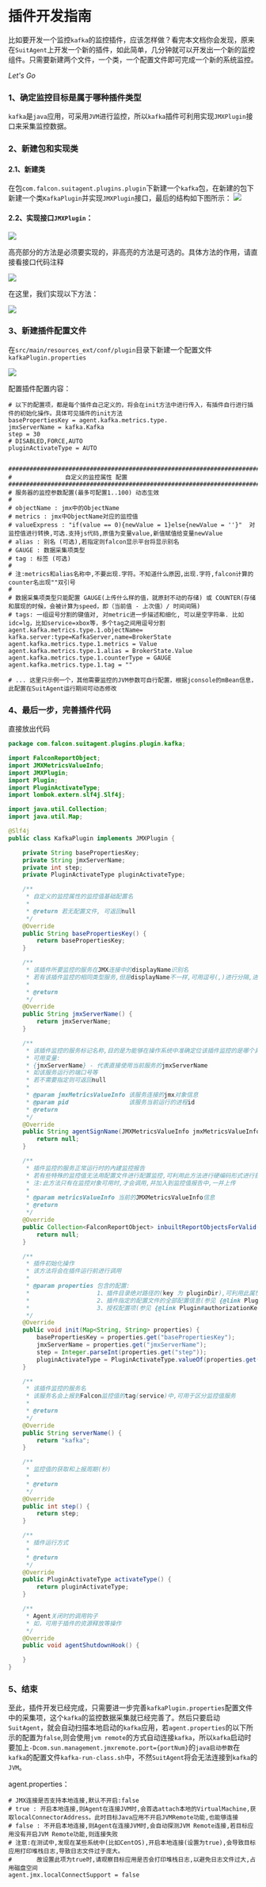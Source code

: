 # 插件开发指南

比如要开发一个监控`kafka`的监控插件，应该怎样做？看完本文档你会发现，原来在`SuitAgent`上开发一个新的插件，如此简单，几分钟就可以开发出一个新的监控组件。只需要新建两个文件，一个类，一个配置文件即可完成一个新的系统监控。

*Let's Go*

### 1、确定监控目标是属于哪种插件类型

`kafka`是`java`应用，可采用`JVM`进行监控，所以`kafka`插件可利用实现`JMXPlugin`接口来采集监控数据。

### 2、新建包和实现类

#### 2.1、新建类

在包`com.falcon.suitagent.plugins.plugin`下新建一个`kafka`包，在新建的包下新建一个类`KafkaPlugin`并实现`JMXPlugin`接口，最后的结构如下图所示：
![](http://ww3.sinaimg.cn/large/65e4f1e6gw1f82gz4v9afj20fk0iwwfn.jpg)

#### 2.2、实现接口`JMXPlugin`：

![](http://ww2.sinaimg.cn/large/65e4f1e6gw1f82h14yio6j20v007ywg9.jpg)

高亮部分的方法是必须要实现的，非高亮的方法是可选的。具体方法的作用，请直接看接口代码注释

![](http://ww2.sinaimg.cn/large/65e4f1e6gw1f82h1pfwwoj20ks0vsaee.jpg)

在这里，我们实现以下方法：

![](http://ww1.sinaimg.cn/large/65e4f1e6gw1f82h1wfd16j20xa0bkgnu.jpg)

### 3、新建插件配置文件

在`src/main/resources_ext/conf/plugin`目录下新建一个配置文件`kafkaPlugin.properties`

![](http://ww4.sinaimg.cn/large/65e4f1e6gw1f82h24jr4dj20hq0hoq4d.jpg)

配置插件配置内容：

```properties
# 以下的配置项，都是每个插件自己定义的，将会在init方法中进行传入，有插件自行进行插件的初始化操作。具体可见插件的init方法
basePropertiesKey = agent.kafka.metrics.type.
jmxServerName = kafka.Kafka
step = 30
# DISABLED,FORCE,AUTO
pluginActivateType = AUTO


################################################################################################
#				自定义的监控属性 配置
################################################################################################
# 服务器的监控参数配置(最多可配置1..100) 动态生效
#
# objectName : jmx中的ObjectName
# metrics : jmx中ObjectName对应的监控值
# valueExpress : "if(value == 0){newValue = 1}else{newValue = ''}"  对监控值进行转换,可选.支持js代码,原值为变量value,新值赋值给变量newValue
# alias : 别名 (可选),若指定则falcon显示平台将显示别名
# GAUGE : 数据采集项类型
# tag : 标签 (可选)
#
# 注:metrics和alias名称中,不要出现.字符。不知道什么原因,出现.字符,falcon计算的counter名出现""双引号
#
# 数据采集项类型只能配置 GAUGE(上传什么样的值，就原封不动的存储) 或 COUNTER(存储和展现的时候，会被计算为speed，即（当前值 - 上次值）/ 时间间隔)
# tags: 一组逗号分割的键值对, 对metric进一步描述和细化, 可以是空字符串. 比如idc=lg，比如service=xbox等，多个tag之间用逗号分割
agent.kafka.metrics.type.1.objectName= kafka.server:type=KafkaServer,name=BrokerState
agent.kafka.metrics.type.1.metrics = Value
agent.kafka.metrics.type.1.alias = BrokerState.Value
agent.kafka.metrics.type.1.counterType = GAUGE
agent.kafka.metrics.type.1.tag = ""

# ... 这里只示例一个，其他需要监控的JVM参数可自行配置，根据jconsole的mBean信息，此配置在SuitAgent运行期间可动态修改
```

### 4、最后一步，完善插件代码

直接放出代码

```java
package com.falcon.suitagent.plugins.plugin.kafka;

import FalconReportObject;
import JMXMetricsValueInfo;
import JMXPlugin;
import Plugin;
import PluginActivateType;
import lombok.extern.slf4j.Slf4j;

import java.util.Collection;
import java.util.Map;

@Slf4j
public class KafkaPlugin implements JMXPlugin {

    private String basePropertiesKey;
    private String jmxServerName;
    private int step;
    private PluginActivateType pluginActivateType;

    /**
     * 自定义的监控属性的监控值基础配置名
     *
     * @return 若无配置文件, 可返回null
     */
    @Override
    public String basePropertiesKey() {
        return basePropertiesKey;
    }

    /**
     * 该插件所要监控的服务在JMX连接中的displayName识别名
     * 若有该插件监控的相同类型服务,但是displayName不一样,可用逗号(,)进行分隔,进行统一监控
     *
     * @return
     */
    @Override
    public String jmxServerName() {
        return jmxServerName;
    }

    /**
     * 该插件监控的服务标记名称,目的是为能够在操作系统中准确定位该插件监控的是哪个具体服务
     * 可用变量:
     * {jmxServerName} - 代表直接使用当前服务的jmxServerName
     * 如该服务运行的端口号等
     * 若不需要指定则可返回null
     *
     * @param jmxMetricsValueInfo 该服务连接的jmx对象信息
     * @param pid                 该服务当前运行的进程id
     * @return
     */
    @Override
    public String agentSignName(JMXMetricsValueInfo jmxMetricsValueInfo, int pid) {
        return null;
    }

    /**
     * 插件监控的服务正常运行时的內建监控报告
     * 若有些特殊的监控值无法用配置文件进行配置监控,可利用此方法进行硬编码形式进行获取
     * 注:此方法只有在监控对象可用时,才会调用,并加入到监控值报告中,一并上传
     *
     * @param metricsValueInfo 当前的JMXMetricsValueInfo信息
     * @return
     */
    @Override
    public Collection<FalconReportObject> inbuiltReportObjectsForValid(JMXMetricsValueInfo metricsValueInfo) {
        return null;
    }

    /**
     * 插件初始化操作
     * 该方法将会在插件运行前进行调用
     *
     * @param properties 包含的配置:
     *                   1、插件目录绝对路径的(key 为 pluginDir),可利用此属性进行插件自定制资源文件读取
     *                   2、插件指定的配置文件的全部配置信息(参见 {@link Plugin#configFileName()} 接口项)
     *                   3、授权配置项(参见 {@link Plugin#authorizationKeyPrefix()} 接口项
     */
    @Override
    public void init(Map<String, String> properties) {
        basePropertiesKey = properties.get("basePropertiesKey");
        jmxServerName = properties.get("jmxServerName");
        step = Integer.parseInt(properties.get("step"));
        pluginActivateType = PluginActivateType.valueOf(properties.get("pluginActivateType"));
    }

    /**
     * 该插件监控的服务名
     * 该服务名会上报到Falcon监控值的tag(service)中,可用于区分监控值服务
     *
     * @return
     */
    @Override
    public String serverName() {
        return "kafka";
    }

    /**
     * 监控值的获取和上报周期(秒)
     *
     * @return
     */
    @Override
    public int step() {
        return step;
    }

    /**
     * 插件运行方式
     *
     * @return
     */
    @Override
    public PluginActivateType activateType() {
        return pluginActivateType;
    }

    /**
     * Agent关闭时的调用钩子
     * 如，可用于插件的资源释放等操作
     */
    @Override
    public void agentShutdownHook() {

    }
}

```

### 5、结束

至此，插件开发已经完成，只需要进一步完善`kafkaPlugin.properties`配置文件中的采集项，这个`kafka`的监控数据采集就已经完善了。然后只要启动`SuitAgent`，就会自动扫描本地启动的`kafka`应用，若`agent.properties`的以下所示的配置为`false`,则会使用`jvm remote`的方式自动连接`kafka`，所以`kafka`启动时要加上`-Dcom.sun.management.jmxremote.port={portNum}`的`java启动参数`在`kafka`的配置文件`kafka-run-class.sh`中，不然`SuitAgent`将会无法连接到`kafka`的`JVM`。

agent.properties：

```properties
# JMX连接是否支持本地连接,默认不开启:false
# true : 开启本地连接,则Agent在连接JVM时,会首选attach本地的VirtualMachine,获取localConnectorAddress。此时目标Java应用不开启JVMRemote功能,也能够连接
# false : 不开启本地连接,则Agent在连接JVM时,会自动探测JVM Remote连接,若目标应用没有开启JVM Remote功能,则连接失败
# 注意:在测试中,发现在某些系统中(比如CentOS),开启本地连接(设置为true),会导致目标应用打印堆栈日志,导致日志文件过于庞大。
#		故设置此项为true时,请观察目标应用是否会打印堆栈日志,以避免日志文件过大,占用磁盘空间
agent.jmx.localConnectSupport = false
```

